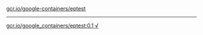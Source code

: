 [gcr.io/google-containers/eptest](https://hub.docker.com/r/anjia0532/eptest/tags/) 

----
[gcr.io/google_containers/eptest:0.1 √](https://hub.docker.com/r/anjia0532/eptest/tags/)

